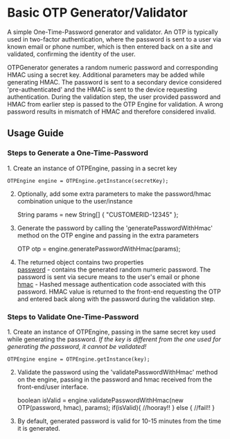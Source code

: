 # Basic OTP Generator/Validator
A simple One-Time-Password generator and validator. An OTP is typically used in two-factor authentication, where the password is sent to a user via known email or phone number, which is then entered back on a site and validated, confirming the identity of the user.

OTPGenerator generates a random numeric password and corresponding HMAC using a secret key. Additional parameters may be added while generating HMAC. The password is sent to a secondary device considered 'pre-authenticated' and the HMAC is sent to the device requesting authentication. During the validation step, the user provided password and HMAC from earlier step is passed to the OTP Engine for validation. A wrong password results in mismatch of HMAC and therefore considered invalid.

<h2>Usage Guide</h2>

<h3>Steps to Generate a One-Time-Password</h3>
1. Create an instance of OTPEngine, passing in a secret key

	OTPEngine engine = OTPEngine.getInstance(secretKey);
	
2. Optionally, add some extra parameters to make the password/hmac combination unique to the user/instance

	String params = new String[] { "CUSTOMERID-12345" };
	
3. Generate the password by calling the 'generatePasswordWithHmac' method on the OTP engine and passing in the extra parameters
	
	OTP otp = engine.generatePasswordWithHmac(params);
	
4. The returned object contains two properties<br>
	<u>password</u> - contains the generated random numeric password. The password is sent via secure means to the user's email or phone<br>
	<u>hmac</u> - Hashed message authentication code associated with this password. HMAC value is returned to the front-end requesting the OTP and entered back along with the password during the validation step.
	

<h3>Steps to Validate One-Time-Password</h3>
1. Create an instance of OTPEngine, passing in the same secret key used while generating the password. <i>If the key is different from the one used for generating the password, it cannot be validated!</i>

	OTPEngine engine = OTPEngine.getInstance(key);

2. Validate the password using the 'validatePasswordWithHmac' method on the engine, passing in the password and hmac received from the front-end/user interface.
	
	boolean isValid = engine.validatePasswordWithHmac(new OTP(password, hmac), params);
	if(isValid){
		//hooray!!
	} else {
		//fail!!
	}
	
3. By default, generated password is valid for 10-15 minutes from the time it is generated. 
	




	
	


